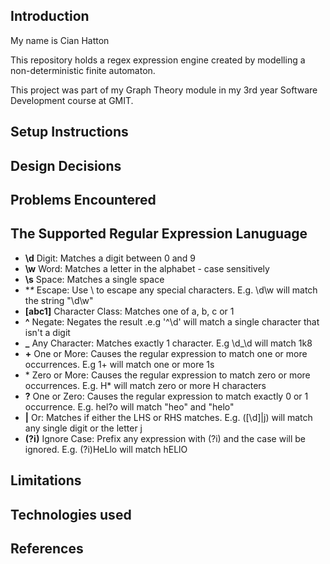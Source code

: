 ## Introduction

My name is Cian Hatton

This repository holds a regex expression engine created by modelling a non-deterministic finite automaton.

This project was part of my Graph Theory module in my 3rd year Software Development course at GMIT.

## Setup Instructions

## Design Decisions

## Problems Encountered

## The Supported Regular Expression Lanuguage

- **\d**  Digit: Matches a digit between 0 and 9
- **\w**  Word: Matches a letter in the alphabet - case sensitively
- **\s**  Space: Matches a single space
- **\** Escape: Use \ to escape any special characters. E.g. \\d\\w will match the string "\d\w"
- **[abc1]** Character Class: Matches one of a, b, c or 1
- **^** Negate: Negates the result .e.g '^\d' will match a single character that isn't a digit
- **_** Any Character: Matches exactly 1 character. E.g \d_\d will match 1k8
- **\+** One or More: Causes the regular expression to match one or more occurrences. E.g 1+ will match one or more 1s
- \* Zero or More: Causes the regular expression to match zero or more occurrences. E.g. H* will match zero or more H characters
- **?** One or Zero: Causes the regular expression to match exactly 0 or 1 occurrence. E.g. hel?o will match "heo" and "helo"
- **|** Or: Matches if either the LHS or RHS matches. E.g. ([\d]|j) will match any single digit or the letter j
- **(?i)** Ignore Case: Prefix any expression with (?i) and the case will be ignored. E.g. (?i)HeLlo will match hELlO

## Limitations

## Technologies used

## References
